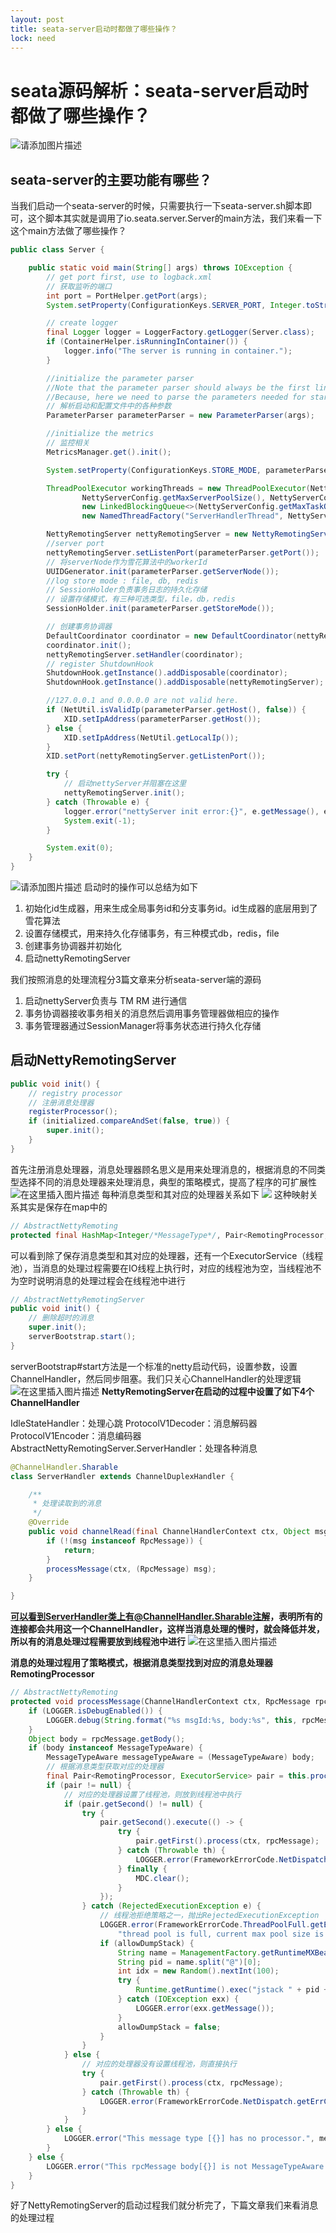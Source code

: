 ```yaml
---
layout: post
title: seata-server启动时都做了哪些操作？
lock: need
---
```


# seata源码解析：seata-server启动时都做了哪些操作？

![请添加图片描述](https://img-blog.csdnimg.cn/e648e58934dd468fb994ec0bfac9c0f4.jpg?)
## seata-server的主要功能有哪些？
当我们启动一个seata-server的时候，只需要执行一下seata-server.sh脚本即可，这个脚本其实就是调用了io.seata.server.Server的main方法，我们来看一下这个main方法做了哪些操作？


```java
public class Server {

    public static void main(String[] args) throws IOException {
        // get port first, use to logback.xml
        // 获取监听的端口
        int port = PortHelper.getPort(args);
        System.setProperty(ConfigurationKeys.SERVER_PORT, Integer.toString(port));

        // create logger
        final Logger logger = LoggerFactory.getLogger(Server.class);
        if (ContainerHelper.isRunningInContainer()) {
            logger.info("The server is running in container.");
        }

        //initialize the parameter parser
        //Note that the parameter parser should always be the first line to execute.
        //Because, here we need to parse the parameters needed for startup.
        // 解析启动和配置文件中的各种参数
        ParameterParser parameterParser = new ParameterParser(args);

        //initialize the metrics
        // 监控相关
        MetricsManager.get().init();

        System.setProperty(ConfigurationKeys.STORE_MODE, parameterParser.getStoreMode());

        ThreadPoolExecutor workingThreads = new ThreadPoolExecutor(NettyServerConfig.getMinServerPoolSize(),
                NettyServerConfig.getMaxServerPoolSize(), NettyServerConfig.getKeepAliveTime(), TimeUnit.SECONDS,
                new LinkedBlockingQueue<>(NettyServerConfig.getMaxTaskQueueSize()),
                new NamedThreadFactory("ServerHandlerThread", NettyServerConfig.getMaxServerPoolSize()), new ThreadPoolExecutor.CallerRunsPolicy());

        NettyRemotingServer nettyRemotingServer = new NettyRemotingServer(workingThreads);
        //server port
        nettyRemotingServer.setListenPort(parameterParser.getPort());
        // 将serverNode作为雪花算法中的workerId
        UUIDGenerator.init(parameterParser.getServerNode());
        //log store mode : file, db, redis
        // SessionHolder负责事务日志的持久化存储
        // 设置存储模式，有三种可选类型，file，db，redis
        SessionHolder.init(parameterParser.getStoreMode());

        // 创建事务协调器
        DefaultCoordinator coordinator = new DefaultCoordinator(nettyRemotingServer);
        coordinator.init();
        nettyRemotingServer.setHandler(coordinator);
        // register ShutdownHook
        ShutdownHook.getInstance().addDisposable(coordinator);
        ShutdownHook.getInstance().addDisposable(nettyRemotingServer);

        //127.0.0.1 and 0.0.0.0 are not valid here.
        if (NetUtil.isValidIp(parameterParser.getHost(), false)) {
            XID.setIpAddress(parameterParser.getHost());
        } else {
            XID.setIpAddress(NetUtil.getLocalIp());
        }
        XID.setPort(nettyRemotingServer.getListenPort());

        try {
            // 启动nettyServer并阻塞在这里
            nettyRemotingServer.init();
        } catch (Throwable e) {
            logger.error("nettyServer init error:{}", e.getMessage(), e);
            System.exit(-1);
        }

        System.exit(0);
    }
}
```
![请添加图片描述](https://img-blog.csdnimg.cn/6033628d4b874352a71869c775a6fc34.png?)
启动时的操作可以总结为如下
1. 初始化id生成器，用来生成全局事务id和分支事务id。id生成器的底层用到了雪花算法
2. 设置存储模式，用来持久化存储事务，有三种模式db，redis，file
3. 创建事务协调器并初始化
4. 启动nettyRemotingServer

我们按照消息的处理流程分3篇文章来分析seata-server端的源码
1. 启动nettyServer负责与 TM RM 进行通信
2. 事务协调器接收事务相关的消息然后调用事务管理器做相应的操作
3. 事务管理器通过SessionManager将事务状态进行持久化存储

## 启动NettyRemotingServer

```java
public void init() {
    // registry processor
    // 注册消息处理器
    registerProcessor();
    if (initialized.compareAndSet(false, true)) {
        super.init();
    }
}
```
首先注册消息处理器，消息处理器顾名思义是用来处理消息的，根据消息的不同类型选择不同的消息处理器来处理消息，典型的策略模式，提高了程序的可扩展性
![在这里插入图片描述](https://img-blog.csdnimg.cn/ba79192861d749b8be53708b20d50f7e.png?)
每种消息类型和其对应的处理器关系如下
![](https://img-blog.csdnimg.cn/825c15bec70e41448c67d8e854cc6dcd.png?)
这种映射关系其实是保存在map中的

```java
// AbstractNettyRemoting
protected final HashMap<Integer/*MessageType*/, Pair<RemotingProcessor, ExecutorService>> processorTable = new HashMap<>(32);
```
可以看到除了保存消息类型和其对应的处理器，还有一个ExecutorService（线程池），当消息的处理过程需要在IO线程上执行时，对应的线程池为空，当线程池不为空时说明消息的处理过程会在线程池中进行

```java
// AbstractNettyRemotingServer
public void init() {
	// 删除超时的消息
    super.init();
    serverBootstrap.start();
}
```
serverBootstrap#start方法是一个标准的netty启动代码，设置参数，设置ChannelHandler，然后同步阻塞。我们只关心ChannelHandler的处理逻辑
![在这里插入图片描述](https://img-blog.csdnimg.cn/edb199766f044c4ab7806b2cce4655fb.png?)
**NettyRemotingServer在启动的过程中设置了如下4个ChannelHandler**

IdleStateHandler：处理心跳
ProtocolV1Decoder：消息解码器
ProtocolV1Encoder：消息编码器
AbstractNettyRemotingServer.ServerHandler：处理各种消息

```java
@ChannelHandler.Sharable
class ServerHandler extends ChannelDuplexHandler {

    /**
     * 处理读取到的消息
     */
    @Override
    public void channelRead(final ChannelHandlerContext ctx, Object msg) throws Exception {
        if (!(msg instanceof RpcMessage)) {
            return;
        }
        processMessage(ctx, (RpcMessage) msg);
    }

}
```
**可以看到ServerHandler类上有@ChannelHandler.Sharable注解，表明所有的连接都会共用这一个ChannelHandler，这样当消息处理的慢时，就会降低并发，所以有的消息处理过程需要放到线程池中进行**
![在这里插入图片描述](https://img-blog.csdnimg.cn/8caa5018d1464e829a068fa0d182f60b.png?)

**消息的处理过程用了策略模式，根据消息类型找到对应的消息处理器RemotingProcessor**
```java
// AbstractNettyRemoting
protected void processMessage(ChannelHandlerContext ctx, RpcMessage rpcMessage) throws Exception {
    if (LOGGER.isDebugEnabled()) {
        LOGGER.debug(String.format("%s msgId:%s, body:%s", this, rpcMessage.getId(), rpcMessage.getBody()));
    }
    Object body = rpcMessage.getBody();
    if (body instanceof MessageTypeAware) {
        MessageTypeAware messageTypeAware = (MessageTypeAware) body;
        // 根据消息类型获取对应的处理器
        final Pair<RemotingProcessor, ExecutorService> pair = this.processorTable.get((int) messageTypeAware.getTypeCode());
        if (pair != null) {
            // 对应的处理器设置了线程池，则放到线程池中执行
            if (pair.getSecond() != null) {
                try {
                    pair.getSecond().execute(() -> {
                        try {
                            pair.getFirst().process(ctx, rpcMessage);
                        } catch (Throwable th) {
                            LOGGER.error(FrameworkErrorCode.NetDispatch.getErrCode(), th.getMessage(), th);
                        } finally {
                            MDC.clear();
                        }
                    });
                } catch (RejectedExecutionException e) {
                    // 线程池拒绝策略之一，抛出RejectedExecutionException
                    LOGGER.error(FrameworkErrorCode.ThreadPoolFull.getErrCode(),
                        "thread pool is full, current max pool size is " + messageExecutor.getActiveCount());
                    if (allowDumpStack) {
                        String name = ManagementFactory.getRuntimeMXBean().getName();
                        String pid = name.split("@")[0];
                        int idx = new Random().nextInt(100);
                        try {
                            Runtime.getRuntime().exec("jstack " + pid + " >d:/" + idx + ".log");
                        } catch (IOException exx) {
                            LOGGER.error(exx.getMessage());
                        }
                        allowDumpStack = false;
                    }
                }
            } else {
                // 对应的处理器没有设置线程池，则直接执行
                try {
                    pair.getFirst().process(ctx, rpcMessage);
                } catch (Throwable th) {
                    LOGGER.error(FrameworkErrorCode.NetDispatch.getErrCode(), th.getMessage(), th);
                }
            }
        } else {
            LOGGER.error("This message type [{}] has no processor.", messageTypeAware.getTypeCode());
        }
    } else {
        LOGGER.error("This rpcMessage body[{}] is not MessageTypeAware type.", body);
    }
}
```
好了NettyRemotingServer的启动过程我们就分析完了，下篇文章我们来看消息的处理过程